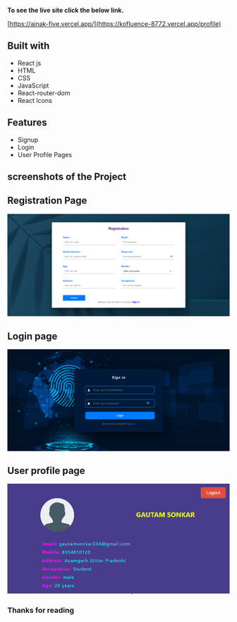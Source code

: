 
**To see the live site click the below link.**

[https://ainak-five.vercel.app/](https://kofluence-8772.vercel.app/profile)

## Built with
<ul>
  <li>React js</li>
  <li>HTML</li>
  <li>CSS</li>
  <li>JavaScript</li>
   <li>React-router-dom</li>
  <li>React Icons</li>
</ul>

## Features
<ul>
  <li>Signup</li>
  <li>Login</li>
  <li>User Profile Pages</li>
</ul>

##  screenshots of the Project

## Registration Page
<img src="./src/Components/Images/signup.png">


## Login page
<img src="./src/Components/Images/signIn.png">

## User profile page
<img src="./src/Components/Images/profile.png">


### Thanks for reading
